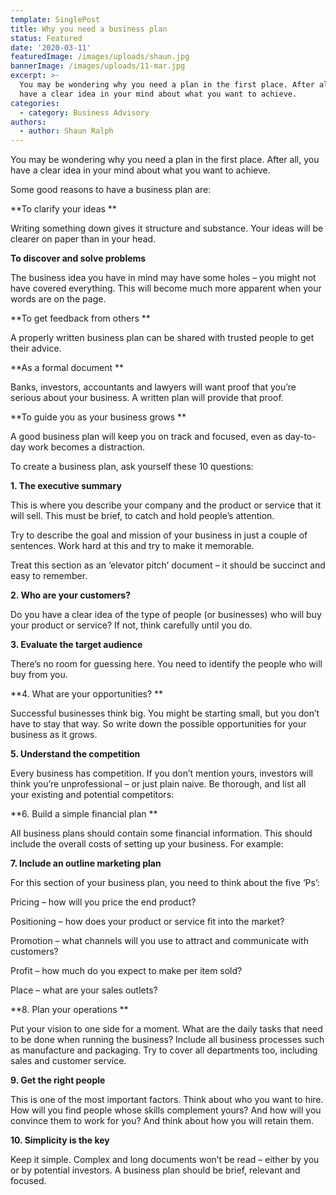 ```yaml
---
template: SinglePost
title: Why you need a business plan
status: Featured
date: '2020-03-11'
featuredImage: /images/uploads/shaun.jpg
bannerImage: /images/uploads/11-mar.jpg
excerpt: >-
  You may be wondering why you need a plan in the first place. After all, you
  have a clear idea in your mind about what you want to achieve. 
categories:
  - category: Business Advisory
authors:
  - author: Shaun Ralph
---
```

You may be wondering why you need a plan in the first place. After all, you have a clear idea in your mind about what you want to achieve. 

Some good reasons to have a business plan are: 

**To clarify your ideas**

Writing something down gives it structure and substance. Your ideas will be clearer on paper than in your head.

**To discover and solve problems**

The business idea you have in mind may have some holes – you might not have covered everything. This will become much more apparent when your words are on the page.

**To get feedback from others**

A properly written business plan can be shared with trusted people to get their advice.

**As a formal document**

Banks, investors, accountants and lawyers will want proof that you’re serious about your business. A written plan will provide that proof.

**To guide you as your business grows**

A good business plan will keep you on track and focused, even as day-to-day work becomes a distraction.

To create a business plan, ask yourself these 10 questions:

**1. The executive summary**

This is where you describe your company and the product or service that it will sell. This must be brief, to catch and hold people’s attention.

Try to describe the goal and mission of your business in just a couple of sentences. Work hard at this and try to make it memorable.

Treat this section as an ‘elevator pitch’ document – it should be succinct and easy to remember.

**2. Who are your customers?**

Do you have a clear idea of the type of people (or businesses) who will buy your product or service? If not, think carefully until you do.

**3. Evaluate the target audience**

There’s no room for guessing here. You need to identify the people who will buy from you. 

**4. What are your opportunities?**

Successful businesses think big. You might be starting small, but you don’t have to stay that way. So write down the possible opportunities for your business as it grows.

**5. Understand the competition**

Every business has competition. If you don’t mention yours, investors will think you’re unprofessional – or just plain naive. Be thorough, and list all your existing and potential competitors:

**6. Build a simple financial plan**

All business plans should contain some financial information. This should include the overall costs of setting up your business. For example:

**7. Include an outline marketing plan**

For this section of your business plan, you need to think about the five ‘Ps’:

Pricing – how will you price the end product?

Positioning – how does your product or service fit into the market?

Promotion – what channels will you use to attract and communicate with customers?

Profit – how much do you expect to make per item sold?

Place – what are your sales outlets?

**8. Plan your operations**

Put your vision to one side for a moment. What are the daily tasks that need to be done when running the business? Include all business processes such as manufacture and packaging. Try to cover all departments too, including sales and customer service.

**9. Get the right people**

This is one of the most important factors. Think about who you want to hire. How will you find people whose skills complement yours? And how will you convince them to work for you? And think about how you will retain them. 

**10. Simplicity is the key**

Keep it simple. Complex and long documents won’t be read – either by you or by potential investors. A business plan should be brief, relevant and focused.
